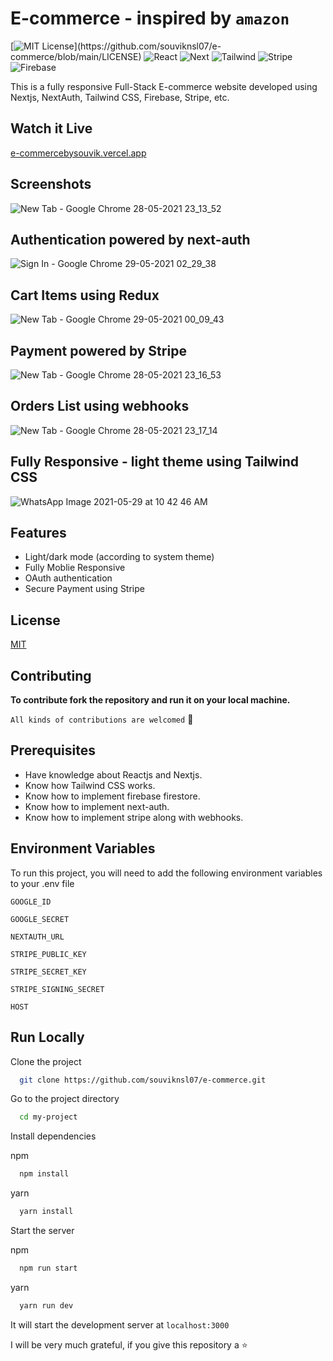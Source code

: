 # E-commerce - inspired by `amazon`
[![MIT License](https://img.shields.io/apm/l/atomic-design-ui.svg?)](https://github.com/souviknsl07/e-commerce/blob/main/LICENSE)
![React](https://img.shields.io/badge/react-v17-blue)
![Next](https://img.shields.io/badge/next-v10-yellowgreen)
![Tailwind](https://img.shields.io/badge/tailwindcss-v2-lightgreen)
![Stripe](https://img.shields.io/badge/stripe-v8-pink)
![Firebase](https://img.shields.io/badge/firebase-v8-yellow)

This is a fully responsive Full-Stack E-commerce website developed using Nextjs, NextAuth, Tailwind CSS, Firebase, Stripe, etc.
## Watch it Live
[e-commercebysouvik.vercel.app](https://e-commercebysouvik.vercel.app)

## Screenshots
![New Tab - Google Chrome 28-05-2021 23_13_52](https://user-images.githubusercontent.com/53038576/120022750-77613f80-c00a-11eb-9b3b-0b4a9d57b760.png)
## Authentication powered by next-auth
![Sign In - Google Chrome 29-05-2021 02_29_38](https://user-images.githubusercontent.com/53038576/120041396-c6689e00-c025-11eb-860c-3a30f75e9679.png)
## Cart Items using Redux
![New Tab - Google Chrome 29-05-2021 00_09_43](https://user-images.githubusercontent.com/53038576/120030450-1db24280-c015-11eb-9a14-de77db3ebad4.png)
## Payment powered by Stripe
![New Tab - Google Chrome 28-05-2021 23_16_53](https://user-images.githubusercontent.com/53038576/120027267-c8743200-c010-11eb-91e0-d051fe01592f.png)
## Orders List using webhooks
![New Tab - Google Chrome 28-05-2021 23_17_14](https://user-images.githubusercontent.com/53038576/120027281-cb6f2280-c010-11eb-9fb0-73bb39d90400.png)
## Fully Responsive - light theme using Tailwind CSS
![WhatsApp Image 2021-05-29 at 10 42 46 AM](https://user-images.githubusercontent.com/53038576/120063018-bb902680-c082-11eb-9ee7-7dd5274a7c37.jpeg)

## Features

- Light/dark mode (according to system theme)
- Fully Moblie Responsive
- OAuth authentication
- Secure Payment using Stripe

## License

[MIT](https://github.com/souviknsl07/e-commerce/blob/main/LICENSE)

## Contributing

**To contribute fork the repository and run it on your local machine.**<br/>

`All kinds of contributions are welcomed` 🤝<br/>

## Prerequisites
- Have knowledge about Reactjs and Nextjs.
- Know how Tailwind CSS works.
- Know how to implement firebase firestore.
- Know how to implement next-auth.
- Know how to implement stripe along with webhooks.

## Environment Variables

To run this project, you will need to add the following environment variables to your .env file

`GOOGLE_ID`

`GOOGLE_SECRET`

`NEXTAUTH_URL`

`STRIPE_PUBLIC_KEY`

`STRIPE_SECRET_KEY`

`STRIPE_SIGNING_SECRET`

`HOST`

## Run Locally

Clone the project

```bash
  git clone https://github.com/souviknsl07/e-commerce.git
```

Go to the project directory

```bash
  cd my-project
```

Install dependencies

npm

```bash
  npm install
```
yarn

```bash
  yarn install
```

Start the server

npm

```bash
  npm run start
```
yarn

```bash
  yarn run dev
```

It will start the development server at `localhost:3000`

I will be very much grateful, if you give this repository a ⭐
